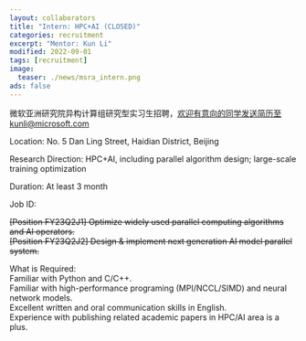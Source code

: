 ```yaml
---
layout: collaborators
title: "Intern: HPC+AI (CLOSED)"
categories: recruitment
excerpt: "Mentor: Kun Li"
modified: 2022-09-01
tags: [recruitment]
image:
  teaser: ./news/msra_intern.png
ads: false
---
```


微软亚洲研究院异构计算组研究型实习生招聘，欢迎有意向的同学发送简历至kunli@microsoft.com

Location: No. 5 Dan Ling Street, Haidian District, Beijing

Research Direction: HPC+AI, including parallel algorithm design; large-scale training optimization

Duration: At least 3 month

Job ID:

~~[Position FY23Q2J1] Optimize widely used parallel computing algorithms and AI operators.~~    
~~[Position FY23Q2J2] Design & implement next generation AI model parallel system.~~

What is Required:  
Familiar with Python and C/C++.  
Familiar with high-performance programing (MPI/NCCL/SIMD) and neural network models.  
Excellent written and oral communication skills in English.  
Experience with publishing related academic papers in HPC/AI area is a plus.

